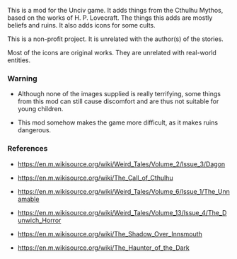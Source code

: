 This is a mod for the Unciv game. It adds things from the Cthulhu Mythos, based on the works of H. P. Lovecraft. The things this adds are mostly beliefs and ruins. It also adds icons for some cults.

This is a non-profit project. It is unrelated with the author(s) of the stories.

Most of the icons are original works. They are unrelated with real-world entities.

### Warning

* Although none of the images supplied is really terrifying, some things from this mod can still cause discomfort and are thus not suitable for young children.

* This mod somehow makes the game more difficult, as it makes ruins dangerous.

### References

* <https://en.m.wikisource.org/wiki/Weird_Tales/Volume_2/Issue_3/Dagon>

* <https://en.m.wikisource.org/wiki/The_Call_of_Cthulhu>

* <https://en.m.wikisource.org/wiki/Weird_Tales/Volume_6/Issue_1/The_Unnamable>

* <https://en.m.wikisource.org/wiki/Weird_Tales/Volume_13/Issue_4/The_Dunwich_Horror>

* <https://en.m.wikisource.org/wiki/The_Shadow_Over_Innsmouth>

* <https://en.m.wikisource.org/wiki/The_Haunter_of_the_Dark>